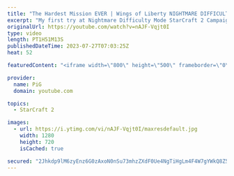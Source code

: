 ```yaml
---
title: "The Hardest Mission EVER | Wings of Liberty NIGHTMARE DIFFICULTY Part 11 - StarCraft 2"
excerpt: "My first try at Nightmare Difficulty Mode StarCraft 2 Campaign created by GiantGrantGames and his amazing modding community. Having lots of fun with it! Here's the 11th part containing:  0:00 Stop sniping my good units! 0:07 In Utter Darkness  Here's a guide on how to play nightmare mode: https://www.reddit.com/r/StarcraftCampaigns/comments/tcxzii/wings_of_liberty_nightmare_difficulty/"
originalUrl: https://youtube.com/watch?v=nAJF-Vqjt0I
type: video
length: PT1H51M13S
publishedDateTime: 2023-07-27T07:03:25Z
heat: 52

featuredContent: "<iframe width=\"800\" height=\"500\" frameborder=\"0\" src=\"https://www.youtube.com/embed/nAJF-Vqjt0I\" allow=\"accelerometer; autoplay; encrypted-media; gyroscope; picture-in-picture\" allowfullscreen></iframe>"

provider:
  name: PiG
  domain: youtube.com

topics:
  - StarCraft 2

images:
  - url: https://i.ytimg.com/vi/nAJF-Vqjt0I/maxresdefault.jpg
    width: 1280
    height: 720
    isCached: true

secured: "2Jhkdp9lM6zyEnz6G0zAxoN0nSu73mhzZXdF0Ue4NgTiHgLm4F4W7gYWkQ8Z5p8J0mwc8dO6mgtZdQWDq2Ubi+6Y5AF9PjnQ8QsQSLc25/z6Tpneaia1/lvLZu41+a4BG5qE2LxhIUzeCiruyVd+IuNc5unf2qfUf4cq4ek7WmcccI26MRPclp560KtsNmvSd2CDvHiGBBv636UWJF5dpI2HfhvrDUfDtT4AaVfxZwWFufvxNDr0JBVy3sLCvPKXBZfZO8HNTnYbdsd+XvJyvt5eeLoiig+C/ZikxcRFdcaunbU1cXx3U727JkeTal00gYJxnMja2Jy8v/y6IRgPE9UFEn0N8pj+kmISdYs1oCX000l7QCoGXuUZ4A0kuUWT2/yN0stPYLJtJgaB8YyArML0Wo2aHJjI1kHhPqFaITY=;vB4fIx4Ym6QWupU7TKbysw=="
---
```



